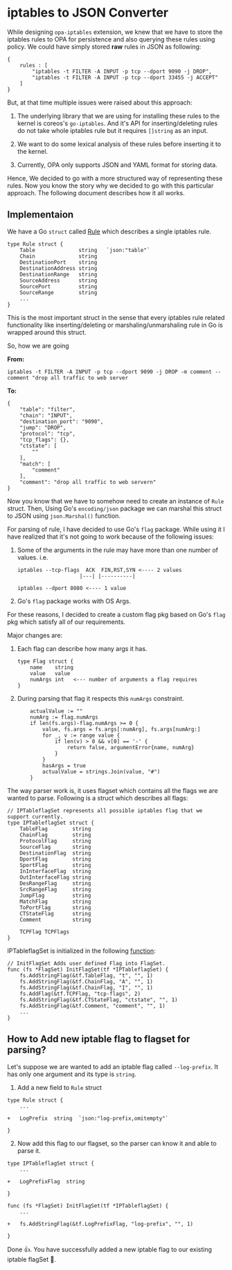# iptables to JSON Converter

While designing `opa-iptables` extension, we knew that we have to store the iptables rules to OPA for persistence and also querying these rules using policy. We could have simply stored **raw** rules in JSON as following:

```
{
    rules : [
        "iptables -t FILTER -A INPUT -p tcp --dport 9090 -j DROP",
        "iptables -t FILTER -A INPUT -p tcp --dport 33455 -j ACCEPT"
    ]
}
```

But, at that time multiple issues were raised about this approach:
1. The underlying library that we are using for installing these rules to the kernel is coreos's `go-iptables`. And it's API for inserting/deleting rules do not take whole iptables rule but it requires `[]string` as an input.

2. We want to do some lexical analysis of these rules before inserting it to the kernel.

3. Currently, OPA only supports JSON and YAML format for storing data.

Hence, We decided to go with a more structured way of representing these rules. Now you know the story why we decided to go with this particular approach. The following document describes how it all works.

## Implementaion

We have a Go `struct` called [Rule](https://github.com/open-policy-agent/contrib/blob/master/opa-iptables/pkg/iptables/rule.go#L14) which describes a single iptables rule.

```
type Rule struct {
    Table              string   `json:"table"`
    Chain              string 
    DestinationPort    string 
    DestinationAddress string 
    DestinationRange   string 
    SourceAddress      string 
    SourcePort         string 
    SourceRange        string
    ...
}
```

This is the most important struct in the sense that every iptables rule related functionality like inserting/deleting or marshaling/unmarshaling rule in Go is wrapped around this struct.

So, how we are going

**From:**
```
iptables -t FILTER -A INPUT -p tcp --dport 9090 -j DROP -m comment --comment "drop all traffic to web server
```

**To:**

```
{
    "table": "filter",
    "chain": "INPUT",
    "destination_port": "9090",
    "jump": "DROP",
    "protocol": "tcp",
    "tcp_flags": {},
    "ctstate": [
        ""
    ],
    "match": [
        "comment"
    ],
    "comment": "drop all traffic to web servern"
}
```

Now you know that we have to somehow need to create an instance of `Rule` struct. Then, Using Go's `encoding/json` package we can marshal this struct to JSON using `json.Marshal()` function.

For parsing of rule, I have decided to use Go's `flag` package. While using it I have realized that it's not going to work because of the following issues:

1. Some of the arguments in the rule may have more than one number of values. i.e.

    ```
    iptables --tcp-flags  ACK  FIN,RST,SYN <---- 2 values
                        |---| |----------|

    iptables --dport 8080 <---- 1 value
    ```

2. Go's `flag` package works with OS Args.

For these reasons, I decided to create a custom flag pkg based on Go's `flag` pkg which satisfy all of our requirements.

Major changes are:

1. Each flag can describe how many args it has.

    ```
    type Flag struct {
        name    string
        value   value  
        numArgs int   <--- number of arguments a flag requires
    }
    ```

2. During parsing that flag it respects this `numArgs` constraint.

    ```
        actualValue := ""
        numArg := flag.numArgs
        if len(fs.args)-flag.numArgs >= 0 {
            value, fs.args = fs.args[:numArg], fs.args[numArg:]
            for _, v := range value {
                if len(v) > 0 && v[0] == '-' {
                    return false, argumentError{name, numArg}
                }
            }
            hasArgs = true
            actualValue = strings.Join(value, "#")
        }
    ```

The way parser work is, it uses flagset which contains all the flags we are wanted to parse.
Following is a struct which describes all flags:

```
// IPTableflagSet represents all possible iptables flag that we support currently.
type IPTableflagSet struct {
    TableFlag        string
    ChainFlag        string
    ProtocolFlag     string
    SourceFlag       string
    DestinationFlag  string
    DportFlag        string
    SportFlag        string
    InInterfaceFlag  string
    OutInterfaceFlag string
    DesRangeFlag     string
    SrcRangeFlag     string
    JumpFlag         string
    MatchFlag        string
    ToPortFlag       string
    CTStateFlag      string
    Comment          string

    TCPFlag TCPFlags
}
```

IPTableflagSet is initialized in the following [function](https://github.com/open-policy-agent/contrib/blob/master/opa-iptables/pkg/flag/flag.go#L268):

```
// InitFlagSet Adds user defined Flag into FlagSet.
func (fs *FlagSet) InitFlagSet(tf *IPTableflagSet) {
    fs.AddStringFlag(&tf.TableFlag, "t", "", 1)
    fs.AddStringFlag(&tf.ChainFlag, "A", "", 1)
    fs.AddStringFlag(&tf.ChainFlag, "I", "", 1)
    fs.AddFlag(&tf.TCPFlag, "tcp-flags", 2)
    fs.AddStringFlag(&tf.CTStateFlag, "ctstate", "", 1)
    fs.AddStringFlag(&tf.Comment, "comment", "", 1)
    ...
}
```

## **How to Add new iptable flag to flagset for parsing?**

Let's suppose we are wanted to add an iptable flag called `--log-prefix`. It has only one argument and its type is `string`.

1. Add a new field to `Rule` struct

```
type Rule struct {
    ...

+   LogPrefix  string  `json:"log-prefix,omitempty"`

}
```

2. Now add this flag to our flagset, so the parser can know it and able to parse it.

```
type IPTableflagSet struct {
    ...

+   LogPrefixFlag  string

}

func (fs *FlagSet) InitFlagSet(tf *IPTableflagSet) {
    ...

+   fs.AddStringFlag(&tf.LogPrefixFlag, "log-prefix", "", 1)

}
```

Done 👍.
You have successfully added a new iptable flag to our existing iptable flagSet 🎉.